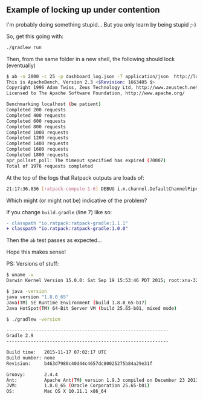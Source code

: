 ## Example of locking up under contention

I'm probably doing something stupid...  But you only learn by being stupid ;-)

So, get this going with:

```bash
./gradlew run
```

Then, from the same folder in a new shell, the following should lock (eventually)

```bash
$ ab -n 2000 -c 25 -p dashboard_log.json -T application/json  http://localhost:5050/log
This is ApacheBench, Version 2.3 <$Revision: 1663405 $>
Copyright 1996 Adam Twiss, Zeus Technology Ltd, http://www.zeustech.net/
Licensed to The Apache Software Foundation, http://www.apache.org/

Benchmarking localhost (be patient)
Completed 200 requests
Completed 400 requests
Completed 600 requests
Completed 800 requests
Completed 1000 requests
Completed 1200 requests
Completed 1400 requests
Completed 1600 requests
Completed 1800 requests
apr_pollset_poll: The timeout specified has expired (70007)
Total of 1976 requests completed
```

At the top of the logs that Ratpack outputs are loads of:

```bash
21:17:36.836 [ratpack-compute-1-6] DEBUG i.n.channel.DefaultChannelPipeline - Discarded inbound message DefaultLastHttpContent(data: SlicedByteBuf(ridx: 0, widx: 139, cap: 139/139, unwrapped: PooledUnsafeDirectByteBuf(ridx: 278, widx: 278, cap: 1024)), decoderResult: success) that reached at the tail of the pipeline. Please check your pipeline configuration.
```

Which might (or might not be) indicative of the problem?

If you change `build.gradle` (line 7) like so:

```diff
- classpath "io.ratpack:ratpack-gradle:1.1.1"
+ classpath "io.ratpack:ratpack-gradle:1.0.0"
```

Then the `ab` test passes as expected...

Hope this makes sense!

PS:  Versions of stuff:

```bash
$ uname -v
Darwin Kernel Version 15.0.0: Sat Sep 19 15:53:46 PDT 2015; root:xnu-3247.10.11~1/RELEASE_X86_64

$ java -version
java version "1.8.0_65"
Java(TM) SE Runtime Environment (build 1.8.0_65-b17)
Java HotSpot(TM) 64-Bit Server VM (build 25.65-b01, mixed mode)

$ ./gradlew -version

------------------------------------------------------------
Gradle 2.9
------------------------------------------------------------

Build time:   2015-11-17 07:02:17 UTC
Build number: none
Revision:     b463d7980c40d44c4657dc80025275b84a29e31f

Groovy:       2.4.4
Ant:          Apache Ant(TM) version 1.9.3 compiled on December 23 2013
JVM:          1.8.0_65 (Oracle Corporation 25.65-b01)
OS:           Mac OS X 10.11.1 x86_64
```
